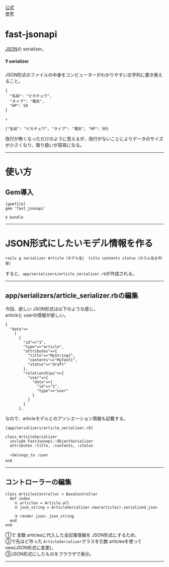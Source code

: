 [公式](https://github.com/Netflix/fast_jsonapi)  
[参考](https://qiita.com/mmaumtjgj/items/c855f43bef750d86d9cf)

# fast-jsonapi
[JSON](https://github.com/Tarara33/TIL/blob/main/API/API%E3%81%A8JSON%E3%81%A8%E3%81%AF.md#json)の serializer。

#### ❓ serializer
JSON形式のファイルの中身をコンピューターがわかりやすい文字列に書き換えること。
~~~
{
  "名前": "ピカチュウ",
  "タイプ": "電気",
  "HP": 50
}

↓

{"名前": "ピカチュウ", "タイプ": "電気", "HP": 50}
~~~
改行が無くなっただけのように思えるが、改行がないことによりデータのサイズが小さくなり、取り扱いが容易になる。
***

# 使い方
## Gem導入
~~~
[gemfile]
gem 'fast_jsonapi'

$ bundle
~~~
***

# JSON形式にしたいモデル情報を作る
~~~
rails g serializer Article（モデル名） title contents status（カラム名を列挙）
~~~
すると、`app/serializers/article_serializer.rb`が作成される。
***

## app/serializers/article_serializer.rbの編集
今回、欲しい JSON形式は以下のような感じ。  
articleと userの情報が欲しい。
~~~
{
  "data"=>
    [
      {
        "id"=>"1",
        "type"=>"article",
        "attributes"=>{
          "title"=>"MyString1",
          "contents"=>"MyText1",
          "status"=>"draft"
        },
        "relationships"=>{
          "user"=>{
            "data"=>{
              "id"=>"1",
              "type"=>"user"
            }
          }
        }
      },
~~~

なので、articleモデルとのアソシエーション情報も記載する。
~~~
[app/serializers/article_serializer.rb]

class ArticleSerializer
  include FastJsonapi::ObjectSerializer
  attributes :title, :contents, :status

  ⭐️belongs_to :user
end
~~~
***

## コントローラーの編集
~~~
class ArticlesController < BaseController
  def index
    ① articles = Article.all
    ② json_string = ArticleSerializer.new(articles).serialized_json

    ③ render json: json_string
  end
end
~~~
①で 変数 articlesに代入した全記事情報を JSON形式にするため、    
②で先ほど作った `ArticleSerializer`クラスを引数 articlesを使って new(JSON形式に変更)。  
③JSON形式にしたものをブラウザで表示。
***

